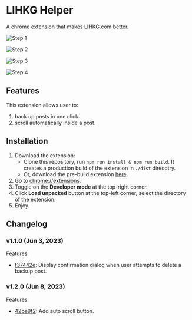 # LIHKG Helper
A chrome extension that makes LIHKG.com better.

![Step 1](https://i.imgur.com/wy1v4zL.png)

![Step 2](https://i.imgur.com/TBiQvfc_d.webp?maxwidth=1520&fidelity=grand)

![Step 3](https://i.imgur.com/hjYEojR.png)

![Step 4](https://i.imgur.com/b7Oeplb.png)

## Features
This extension allows user to:
1. back up posts in one click.
2. scroll automatically inside a post.

## Installation
1. Download the extension:
	- Clone this repository, run `npm run install & npm run build`. It creates a production build of the extension in `./dist` direcotry.
	- Or, download the pre-build extension [here](https://github.com/hkbocchi/lihkg-helper/releases/tag/v1.0.0).
2. Go to [chrome://extensions](chrome://extensions).
3. Toggle on the **Developer mode** at the top-right corner.
4. Click **Load unpacked** button at the top-left corner, select the directory of the extension.
5. Enjoy.

## Changelog

### v1.1.0 (Jun 3, 2023)
Features:
- [f37442e](https://github.com/daimaruhk/lihkg-helper/commit/f37442eb25a3821afbf4a5a9fcbd5b9638cb5316): Display confirmation dialog when user attempts to delete a backup post.

### v1.2.0 (Jun 8, 2023)
Features:
- [42be9f2](https://github.com/daimaruhk/lihkg-helper/commit/42be9f2b3336bec3a02faa129f08250dcb46a036): Add auto scroll button.